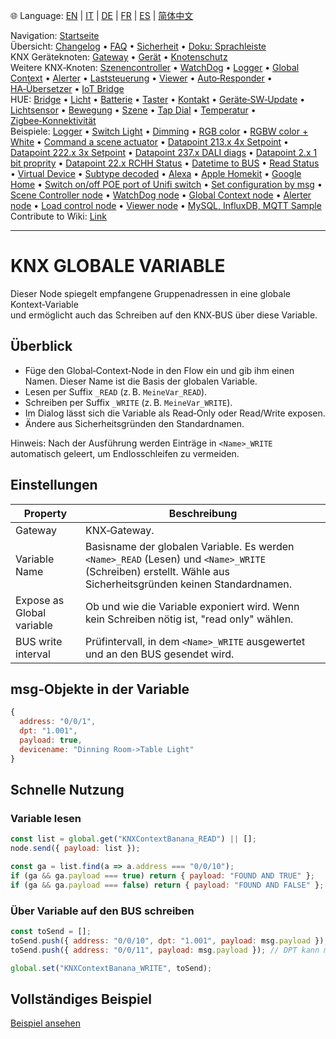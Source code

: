 🌐 Language: [EN](/node-red-contrib-knx-ultimate/wiki/GlobalVariable) | [IT](/node-red-contrib-knx-ultimate/wiki/it-GlobalVariable) | [DE](/node-red-contrib-knx-ultimate/wiki/de-GlobalVariable) | [FR](/node-red-contrib-knx-ultimate/wiki/fr-GlobalVariable) | [ES](/node-red-contrib-knx-ultimate/wiki/es-GlobalVariable) | [简体中文](/node-red-contrib-knx-ultimate/wiki/zh-CN-GlobalVariable)

<!-- NAV START -->
Navigation: [Startseite](/node-red-contrib-knx-ultimate/wiki/de-Home)  
Übersicht: [Changelog](https://github.com/Supergiovane/node-red-contrib-knx-ultimate/blob/master/CHANGELOG.md) • [FAQ](/node-red-contrib-knx-ultimate/wiki/de-FAQ-Troubleshoot) • [Sicherheit](/node-red-contrib-knx-ultimate/wiki/de-SECURITY) • [Doku: Sprachleiste](/node-red-contrib-knx-ultimate/wiki/de-Docs-Language-Bar)  
KNX Geräteknoten: [Gateway](/node-red-contrib-knx-ultimate/wiki/de-Gateway-configuration) • [Gerät](/node-red-contrib-knx-ultimate/wiki/de-Device) • [Knotenschutz](/node-red-contrib-knx-ultimate/wiki/de-Protections)  
Weitere KNX‑Knoten: [Szenencontroller](/node-red-contrib-knx-ultimate/wiki/de-SceneController-Configuration) • [WatchDog](/node-red-contrib-knx-ultimate/wiki/de-WatchDog-Configuration) • [Logger](/node-red-contrib-knx-ultimate/wiki/de-Logger-Configuration) • [Global Context](/node-red-contrib-knx-ultimate/wiki/de-GlobalVariable) • [Alerter](/node-red-contrib-knx-ultimate/wiki/de-Alerter-Configuration) • [Laststeuerung](/node-red-contrib-knx-ultimate/wiki/de-LoadControl-Configuration) • [Viewer](/node-red-contrib-knx-ultimate/wiki/de-knxUltimateViewer) • [Auto‑Responder](/node-red-contrib-knx-ultimate/wiki/de-KNXAutoResponder) • [HA‑Übersetzer](/node-red-contrib-knx-ultimate/wiki/de-HATranslator) • [IoT Bridge](/node-red-contrib-knx-ultimate/wiki/de-IoT-Bridge-Configuration)  
HUE: [Bridge](/node-red-contrib-knx-ultimate/wiki/de-HUE+Bridge+configuration) • [Licht](/node-red-contrib-knx-ultimate/wiki/de-HUE+Light) • [Batterie](/node-red-contrib-knx-ultimate/wiki/de-HUE+Battery) • [Taster](/node-red-contrib-knx-ultimate/wiki/de-HUE+Button) • [Kontakt](/node-red-contrib-knx-ultimate/wiki/de-HUE+Contact+sensor) • [Geräte‑SW‑Update](/node-red-contrib-knx-ultimate/wiki/de-HUE+Device+software+update) • [Lichtsensor](/node-red-contrib-knx-ultimate/wiki/de-HUE+Light+sensor) • [Bewegung](/node-red-contrib-knx-ultimate/wiki/de-HUE+Motion) • [Szene](/node-red-contrib-knx-ultimate/wiki/de-HUE+Scene) • [Tap Dial](/node-red-contrib-knx-ultimate/wiki/de-HUE+Tapdial) • [Temperatur](/node-red-contrib-knx-ultimate/wiki/de-HUE+Temperature+sensor) • [Zigbee‑Konnektivität](/node-red-contrib-knx-ultimate/wiki/de-HUE+Zigbee+connectivity)  
Beispiele: [Logger](/node-red-contrib-knx-ultimate/wiki/de-Logger-Sample) • [Switch Light](/node-red-contrib-knx-ultimate/wiki/-Sample---Switch-light) • [Dimming](/node-red-contrib-knx-ultimate/wiki/-Sample---Dimming) • [RGB color](/node-red-contrib-knx-ultimate/wiki/-Sample---RGB-Color) • [RGBW color + White](/node-red-contrib-knx-ultimate/wiki/-Sample---RGBW-Color-plus-White) • [Command a scene actuator](/node-red-contrib-knx-ultimate/wiki/-Sample---Control-a-scene-actuator) • [Datapoint 213.x 4x Setpoint](/node-red-contrib-knx-ultimate/wiki/-Sample---DPT213) • [Datapoint 222.x 3x Setpoint](/node-red-contrib-knx-ultimate/wiki/-Sample---DPT222) • [Datapoint 237.x DALI diags](/node-red-contrib-knx-ultimate/wiki/-Sample---DPT237) • [Datapoint 2.x 1 bit proprity](/node-red-contrib-knx-ultimate/wiki/-Sample---DPT2) • [Datapoint 22.x RCHH Status](/node-red-contrib-knx-ultimate/wiki/-Sample---DPT22) • [Datetime to BUS](/node-red-contrib-knx-ultimate/wiki/-Sample---DateTime-to-BUS) • [Read Status](/node-red-contrib-knx-ultimate/wiki/-Sample---Read-value-from-Device) • [Virtual Device](/node-red-contrib-knx-ultimate/wiki/-Sample---Virtual-Device) • [Subtype decoded](/node-red-contrib-knx-ultimate/wiki/-Sample---Subtype) • [Alexa](/node-red-contrib-knx-ultimate/wiki/-Sample---Alexa) • [Apple Homekit](/node-red-contrib-knx-ultimate/wiki/-Sample---Apple-Homekit) • [Google Home](/node-red-contrib-knx-ultimate/wiki/-Sample---Google-Assistant) • [Switch on/off POE port of Unifi switch](/node-red-contrib-knx-ultimate/wiki/-Sample---UnifiPOE) • [Set configuration by msg](/node-red-contrib-knx-ultimate/wiki/-Sample-setConfig) • [Scene Controller node](/node-red-contrib-knx-ultimate/wiki/Sample-Scene-Node) • [WatchDog node](/node-red-contrib-knx-ultimate/wiki/-Sample---WatchDog) • [Global Context node](/node-red-contrib-knx-ultimate/wiki/SampleGlobalContextNode) • [Alerter node](/node-red-contrib-knx-ultimate/wiki/SampleAlerter) • [Load control node](/node-red-contrib-knx-ultimate/wiki/SampleLoadControl) • [Viewer node](/node-red-contrib-knx-ultimate/wiki/knxUltimateViewer) • [MySQL, InfluxDB, MQTT Sample](/node-red-contrib-knx-ultimate/wiki/Sample-KNX2MQTT-KNX2MySQL-KNX2InfluxDB)  
Contribute to Wiki: [Link](/node-red-contrib-knx-ultimate/wiki/de-Manage-Wiki)
<!-- NAV END -->

---


# KNX GLOBALE VARIABLE

Dieser Node spiegelt empfangene Gruppenadressen in eine globale Kontext‑Variable\
und ermöglicht auch das Schreiben auf den KNX‑BUS über diese Variable.

## Überblick

- Füge den Global‑Context‑Node in den Flow ein und gib ihm einen Namen. Dieser Name ist die Basis der globalen Variable.
- Lesen per Suffix `_READ` (z. B. `MeineVar_READ`).
- Schreiben per Suffix `_WRITE` (z. B. `MeineVar_WRITE`).
- Im Dialog lässt sich die Variable als Read‑Only oder Read/Write exposen.
- Ändere aus Sicherheitsgründen den Standardnamen.

Hinweis: Nach der Ausführung werden Einträge in `<Name>_WRITE` automatisch geleert, um Endlosschleifen zu vermeiden.

## Einstellungen

| Property | Beschreibung |
|--|--|
| Gateway | KNX‑Gateway. |
| Variable Name | Basisname der globalen Variable. Es werden `<Name>_READ` (Lesen) und `<Name>_WRITE` (Schreiben) erstellt. Wähle aus Sicherheitsgründen keinen Standardnamen. |
| Expose as Global variable | Ob und wie die Variable exponiert wird. Wenn kein Schreiben nötig ist, "read only" wählen. |
| BUS write interval | Prüfintervall, in dem `<Name>_WRITE` ausgewertet und an den BUS gesendet wird. |

## msg‑Objekte in der Variable

```javascript
{
  address: "0/0/1",
  dpt: "1.001",
  payload: true,
  devicename: "Dinning Room->Table Light"
}
```

## Schnelle Nutzung

### Variable lesen

```javascript
const list = global.get("KNXContextBanana_READ") || [];
node.send({ payload: list });

const ga = list.find(a => a.address === "0/0/10");
if (ga && ga.payload === true) return { payload: "FOUND AND TRUE" };
if (ga && ga.payload === false) return { payload: "FOUND AND FALSE" };
```

### Über Variable auf den BUS schreiben

```javascript
const toSend = [];
toSend.push({ address: "0/0/10", dpt: "1.001", payload: msg.payload });
toSend.push({ address: "0/0/11", payload: msg.payload }); // DPT kann mit ETS‑Import entfallen

global.set("KNXContextBanana_WRITE", toSend);
```

## Vollständiges Beispiel

<a href="/node-red-contrib-knx-ultimate/wiki/SampleGlobalContextNode" target="_blank"><i class="fa fa-info-circle"></i> Beispiel ansehen</a>
